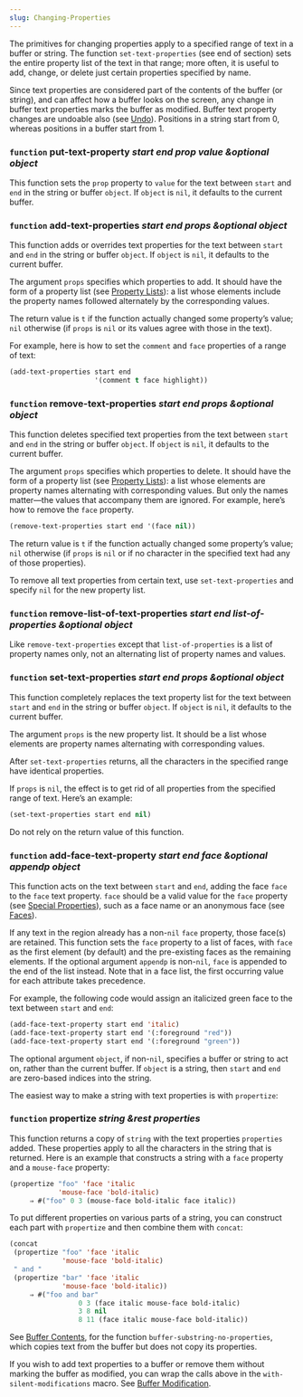 ```yaml
---
slug: Changing-Properties
---
```


The primitives for changing properties apply to a specified range of text in a buffer or string. The function `set-text-properties` (see end of section) sets the entire property list of the text in that range; more often, it is useful to add, change, or delete just certain properties specified by name.

Since text properties are considered part of the contents of the buffer (or string), and can affect how a buffer looks on the screen, any change in buffer text properties marks the buffer as modified. Buffer text property changes are undoable also (see [Undo](Undo)). Positions in a string start from 0, whereas positions in a buffer start from 1.

### <span className="tag function">`function`</span> **put-text-property** *start end prop value \&optional object*

This function sets the `prop` property to `value` for the text between `start` and `end` in the string or buffer `object`. If `object` is `nil`, it defaults to the current buffer.

### <span className="tag function">`function`</span> **add-text-properties** *start end props \&optional object*

This function adds or overrides text properties for the text between `start` and `end` in the string or buffer `object`. If `object` is `nil`, it defaults to the current buffer.

The argument `props` specifies which properties to add. It should have the form of a property list (see [Property Lists](Property-Lists)): a list whose elements include the property names followed alternately by the corresponding values.

The return value is `t` if the function actually changed some property’s value; `nil` otherwise (if `props` is `nil` or its values agree with those in the text).

For example, here is how to set the `comment` and `face` properties of a range of text:

```lisp
(add-text-properties start end
                     '(comment t face highlight))
```

### <span className="tag function">`function`</span> **remove-text-properties** *start end props \&optional object*

This function deletes specified text properties from the text between `start` and `end` in the string or buffer `object`. If `object` is `nil`, it defaults to the current buffer.

The argument `props` specifies which properties to delete. It should have the form of a property list (see [Property Lists](Property-Lists)): a list whose elements are property names alternating with corresponding values. But only the names matter—the values that accompany them are ignored. For example, here’s how to remove the `face` property.

```lisp
(remove-text-properties start end '(face nil))
```

The return value is `t` if the function actually changed some property’s value; `nil` otherwise (if `props` is `nil` or if no character in the specified text had any of those properties).

To remove all text properties from certain text, use `set-text-properties` and specify `nil` for the new property list.

### <span className="tag function">`function`</span> **remove-list-of-text-properties** *start end list-of-properties \&optional object*

Like `remove-text-properties` except that `list-of-properties` is a list of property names only, not an alternating list of property names and values.

### <span className="tag function">`function`</span> **set-text-properties** *start end props \&optional object*

This function completely replaces the text property list for the text between `start` and `end` in the string or buffer `object`. If `object` is `nil`, it defaults to the current buffer.

The argument `props` is the new property list. It should be a list whose elements are property names alternating with corresponding values.

After `set-text-properties` returns, all the characters in the specified range have identical properties.

If `props` is `nil`, the effect is to get rid of all properties from the specified range of text. Here’s an example:

```lisp
(set-text-properties start end nil)
```

Do not rely on the return value of this function.

### <span className="tag function">`function`</span> **add-face-text-property** *start end face \&optional appendp object*

This function acts on the text between `start` and `end`, adding the face `face` to the `face` text property. `face` should be a valid value for the `face` property (see [Special Properties](Special-Properties)), such as a face name or an anonymous face (see [Faces](Faces)).

If any text in the region already has a non-`nil` `face` property, those face(s) are retained. This function sets the `face` property to a list of faces, with `face` as the first element (by default) and the pre-existing faces as the remaining elements. If the optional argument `appendp` is non-`nil`, `face` is appended to the end of the list instead. Note that in a face list, the first occurring value for each attribute takes precedence.

For example, the following code would assign an italicized green face to the text between `start` and `end`:

```lisp
(add-face-text-property start end 'italic)
(add-face-text-property start end '(:foreground "red"))
(add-face-text-property start end '(:foreground "green"))
```

The optional argument `object`, if non-`nil`, specifies a buffer or string to act on, rather than the current buffer. If `object` is a string, then `start` and `end` are zero-based indices into the string.

The easiest way to make a string with text properties is with `propertize`:

### <span className="tag function">`function`</span> **propertize** *string \&rest properties*

This function returns a copy of `string` with the text properties `properties` added. These properties apply to all the characters in the string that is returned. Here is an example that constructs a string with a `face` property and a `mouse-face` property:

```lisp
(propertize "foo" 'face 'italic
            'mouse-face 'bold-italic)
     ⇒ #("foo" 0 3 (mouse-face bold-italic face italic))
```

To put different properties on various parts of a string, you can construct each part with `propertize` and then combine them with `concat`:

```lisp
(concat
 (propertize "foo" 'face 'italic
             'mouse-face 'bold-italic)
 " and "
 (propertize "bar" 'face 'italic
             'mouse-face 'bold-italic))
     ⇒ #("foo and bar"
                 0 3 (face italic mouse-face bold-italic)
                 3 8 nil
                 8 11 (face italic mouse-face bold-italic))
```

See [Buffer Contents](Buffer-Contents), for the function `buffer-substring-no-properties`, which copies text from the buffer but does not copy its properties.

If you wish to add text properties to a buffer or remove them without marking the buffer as modified, you can wrap the calls above in the `with-silent-modifications` macro. See [Buffer Modification](Buffer-Modification).
